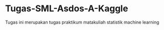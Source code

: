 # Tugas-SML-Asdos-A-Kaggle
Tugas ini merupakan tugas praktikum matakuliah statistik machine learning
